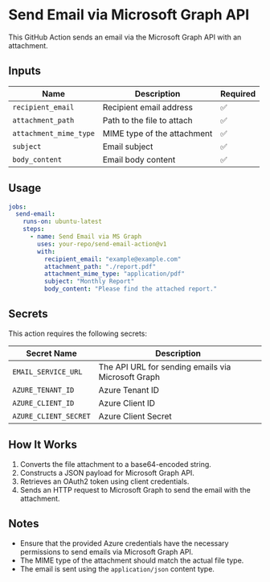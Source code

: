 # Send Email via Microsoft Graph API

This GitHub Action sends an email via the Microsoft Graph API with an attachment.

## Inputs

| Name                 | Description                     | Required |
|----------------------|---------------------------------|----------|
| `recipient_email`    | Recipient email address        | ✅       |
| `attachment_path`    | Path to the file to attach     | ✅       |
| `attachment_mime_type` | MIME type of the attachment | ✅       |
| `subject`           | Email subject                  | ✅       |
| `body_content`      | Email body content             | ✅       |

## Usage

```yaml
jobs:
  send-email:
    runs-on: ubuntu-latest
    steps:
      - name: Send Email via MS Graph
        uses: your-repo/send-email-action@v1
        with:
          recipient_email: "example@example.com"
          attachment_path: "./report.pdf"
          attachment_mime_type: "application/pdf"
          subject: "Monthly Report"
          body_content: "Please find the attached report."
```

## Secrets

This action requires the following secrets:

| Secret Name           | Description |
|---------------------|-------------|
| `EMAIL_SERVICE_URL`  | The API URL for sending emails via Microsoft Graph |
| `AZURE_TENANT_ID`    | Azure Tenant ID |
| `AZURE_CLIENT_ID`    | Azure Client ID |
| `AZURE_CLIENT_SECRET` | Azure Client Secret |

## How It Works

1. Converts the file attachment to a base64-encoded string.
2. Constructs a JSON payload for Microsoft Graph API.
3. Retrieves an OAuth2 token using client credentials.
4. Sends an HTTP request to Microsoft Graph to send the email with the attachment.

## Notes

- Ensure that the provided Azure credentials have the necessary permissions to send emails via Microsoft Graph API.
- The MIME type of the attachment should match the actual file type.
- The email is sent using the `application/json` content type.


